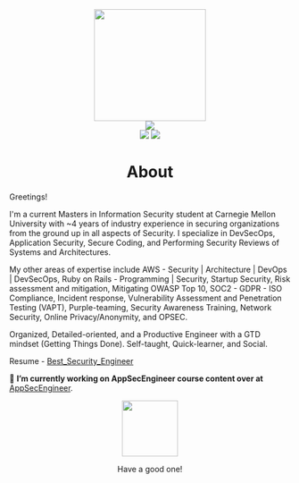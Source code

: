 <div align="center">
    <img src="https://github.githubassets.com/images/modules/logos_page/GitHub-Mark.png" height="200" />
</div>
<div align="center">
    <img src="https://readme-typing-svg.herokuapp.com?color=%236FDA44&size=32&center=true&vCenter=true&width=600&height=50&lines=Hi+👋+I'm+Riyaz;MS+InfoSec+@+CMU;Ex+Security+Software+Engineer+@+Chargebee;DevSecOps+and+AppSec+Enthusiast;Aspiring+Security+Architect" />
</div>
<div align="center">
    <a href="https://www.linkedin.com/in/riyazrafiahmed/"><img src="https://img.shields.io/badge/Linkedin-0077b5?style=flat&logo=linkedin" /></a>
    <a href="https://stackoverflow.com/users/9405893/riyaz"><img src="https://img.shields.io/badge/Stack Overflow-f48024?style=flat&logo=stackoverflow&logoColor=white" /></a>
</div>

<h1 align="center">About</h1>

Greetings!

I'm a current Masters in Information Security student at Carnegie Mellon University with ~4 years of industry experience in securing organizations from the ground up in all aspects of Security. I specialize in DevSecOps, Application Security, Secure Coding, and Performing Security Reviews of Systems and Architectures.

My other areas of expertise include AWS - Security | Architecture | DevOps | DevSecOps, Ruby on Rails - Programming | Security, Startup Security, Risk assessment and mitigation, Mitigating OWASP Top 10, SOC2 - GDPR - ISO Compliance, Incident response, Vulnerability Assessment and Penetration Testing (VAPT), Purple-teaming, Security Awareness Training, Network Security, Online Privacy/Anonymity, and OPSEC.

Organized, Detailed-oriented, and a Productive Engineer with a GTD mindset (Getting Things Done). Self-taught, Quick-learner, and Social.

Resume - [Best_Security_Engineer](https://tiny.cc/RiyazResume)

🔭 **I’m currently working on AppSecEngineer course content over at** [AppSecEngineer](https://www.appsecengineer.com).

<div align="center">
    <img src="http://4.bp.blogspot.com/-qTS_smgj7Mk/VgBjDLPs-FI/AAAAAAAAUFQ/rjZ9qQUHxY4/s1600/lifting-up-glass.gif" height="100" />
    <p>Have a good one!</p>
</div>
